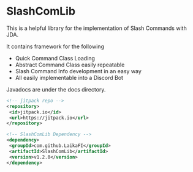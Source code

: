 # SlashComLib
This is a helpful library for the implementation of Slash Commands with JDA.

It contains framework for the following
 - Quick Command Class Loading
 - Abstract Command Class easily repeatable
 - Slash Command Info development in an easy way
 - All easily implementable into a Discord Bot

Javadocs are under the docs directory.

```xml
<!-- jitpack repo -->
<repository>
 <id>jitpack.io</id>
 <url>https://jitpack.io</url>
</repository>

<!-- SlashComLib Dependency -->
<dependency>
 <groupId>com.github.LaikaFI</groupId>
 <artifactId>SlashComLib</artifactId>
 <version>v1.2.0</version>
</dependency>
```
